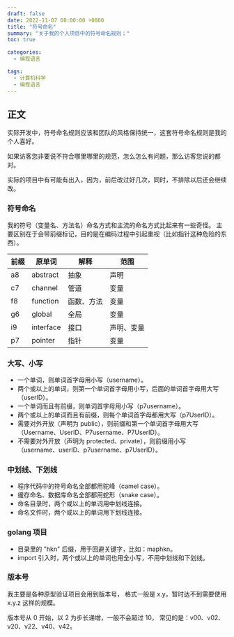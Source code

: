 ```yaml
---
draft: false
date: 2022-11-07 08:00:00 +0800
title: "符号命名"
summary: "关于我的个人项目中的符号命名规则；"
toc: true

categories:
  - 编程语言

tags:
  - 计算机科学
  - 编程语言
---
```


## 正文

实际开发中，符号命名规则应该和团队的风格保持统一，这套符号命名规则是我的个人喜好。

如果访客您非要说不符合哪里哪里的规范，怎么怎么有问题，那么访客您说的都对。

实际的项目中有可能有出入，因为，前后改过好几次，同时，不排除以后还会继续改。

### 符号命名

我的符号（变量名、方法名）命名方式和主流的命名方式比起来有一些奇怪。
主要区别在于会带前缀标记，目的是在编码过程中引起重视（比如指针这种危险的东西）。

| 前缀 | 原单词       | 解释    | 范围    |
|----|-----------|-------|-------|
| a8 | abstract  | 抽象    | 声明    |
| c7 | channel   | 管道    | 变量    |
| f8 | function  | 函数、方法 | 变量    |
| g6 | global    | 全局    | 变量    |
| i9 | interface | 接口    | 声明、变量 |
| p7 | pointer   | 指针    | 变量    |

### 大写、小写

- 一个单词，则单词首字母用小写（username）。
- 两个或以上的单词，则第一个单词首字母用小写，后面的单词首字母用大写（userID）。
- 一个单词而且有前缀，则单词首字母用小写（p7username）。
- 两个或以上的单词而且有前缀，则每个单词首字母都用大写（p7UserID）。
- 需要对外开放（声明为 public），则前缀和第一个单词首字母用大写（Username、UserID、P7username、P7UserID）。
- 不需要对外开放（声明为 protected、private），则前缀用小写（username、userID、p7username、p7UserID）。

### 中划线、下划线

- 程序代码中的符号命名全部都用驼峰（camel case）。
- 缓存命名、数据库命名全部都用蛇形（snake case）。
- 命名目录时，两个或以上的单词用中划线连接。
- 命名文件时，两个或以上的单词用下划线连接。

### golang 项目

- 目录里的 "hkn" 后缀，用于回避关键字，比如：maphkn。
- import 引入时，两个或以上的单词也用全小写，不用中划线和下划线。

### 版本号

我主要是各种原型验证项目会用到版本号，
格式一般是 x.y，暂时达不到需要使用 x.y.z 这样的规模。

版本号从 0 开始，以 2 为步长递增，一般不会超过 10，
常见的是：v00、v02、v20、v22、v40、v42。
